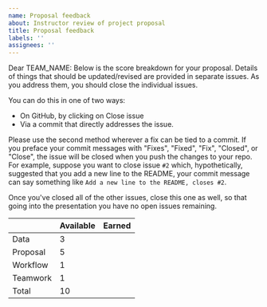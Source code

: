 ```yaml
---
name: Proposal feedback
about: Instructor review of project proposal
title: Proposal feedback
labels: ''
assignees: ''
---
```


Dear TEAM_NAME: Below is the score breakdown for your proposal. Details of things that should be updated/revised are provided in separate issues. As you address them, you should close the individual issues.

You can do this in one of two ways:

- On GitHub, by clicking on Close issue
- Via a commit that directly addresses the issue.

Please use the second method wherever a fix can be tied to a commit. If you preface your commit messages with "Fixes", "Fixed", "Fix", "Closed", or "Close", the issue will be closed when you push the changes to your repo. For example, suppose you want to close issue `#2` which, hypothetically, suggested that you add a new line to the README, your commit message can say something like `Add a new line to the README, closes #2`.

Once you've closed all of the other issues, close this one as well, so that going into the presentation you have no open issues remaining.

|          | Available | Earned |
|----------|-----------|--------|
| Data     | 3         |        |
| Proposal | 5         |        |
| Workflow | 1         |        |
| Teamwork | 1         |        |
| Total    | 10        |        |
